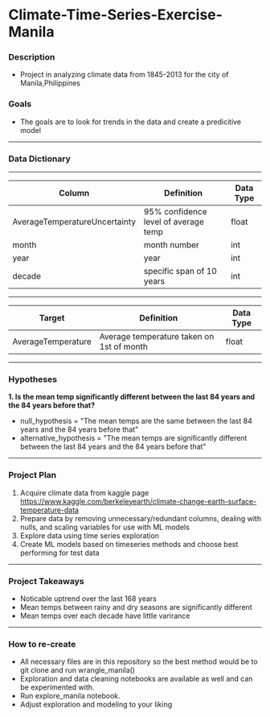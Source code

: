# Climate-Time-Series-Exercise-Manila

### Description 
- Project in analyzing climate data from 1845-2013 for the city of Manila,Philippines

### Goals
- The goals are to look for trends in the data and create a predicitive model

---------------------------------
### Data Dictionary
---
| Column | Definition | Data Type |
| ----- | ----- | ----- |
|AverageTemperatureUncertainty| 95% confidence level of average temp| float|
|month| month number| int|
|year| year| int|
|decade| specific span of 10 years| int|

---------------------------------------------------
| Target | Definition | Data Type |
| ----- | ----- | ----- |
|AverageTemperature| Average temperature taken on 1st of month| float|

--------------------------------------------------
### Hypotheses
**1. Is the mean temp significantly different between the last 84 years and the 84 years before that?**
- null_hypothesis = "The mean temps are the same between the last 84 years and the 84 years before that"
- alternative_hypothesis = "The mean temps are significantly different between the last 84 years and the 84 years before that"

--------------------------------------------------

### Project Plan
1. Acquire climate data from kaggle page https://www.kaggle.com/berkeleyearth/climate-change-earth-surface-temperature-data
2. Prepare data by removing unnecessary/redundant columns, dealing with nulls, and scaling variables for use with ML models
3. Explore data using time series exploration
5. Create ML models based on timeseries methods and choose best performing for test data

---------------------------------------------------
### Project Takeaways
- Noticable uptrend over the last 168 years
- Mean temps between rainy and dry seasons are significantly different
- Mean temps over each decade have little varirance

--------------------------------------------------
### How to re-create
- All necessary files are in this repository so the best method would be to git clone and run wrangle_manila()
- Exploration and data cleaning notebooks are available as well and can be experimented with.
- Run explore_manila notebook. 
- Adjust exploration and modeling to your liking
